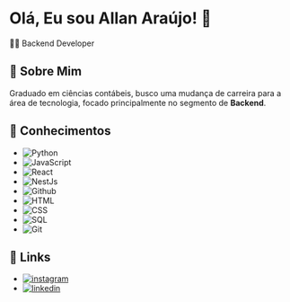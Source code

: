 # Olá, Eu sou Allan Araújo! 👋

👨‍💻 Backend Developer


## 🚀 Sobre Mim
Graduado em ciências contábeis, busco uma mudança de carreira para a área de tecnologia, focado principalmente no segmento de **Backend**.
## 🧠 Conhecimentos

- ![Python](https://img.shields.io/badge/Python-000?style=for-the-badge&logo=python&logoColor=ffe060)
- ![JavaScript](https://img.shields.io/badge/Javascript-000?style=for-the-badge&logo=javaScript&logoColor=fbe044)
- ![React](https://shields.io/badge/react-black?logo=react&style=for-the-badge)
- ![NestJs](https://img.shields.io/badge/-NestJs-000?style=for-the-badge&logo=nestjs&logoColor=f61f47)
- ![Github](https://img.shields.io/badge/Github-000?style=for-the-badge&logo=github&logoColor=283344)
- ![HTML](https://img.shields.io/badge/HTML-000?style=for-the-badge&logo=html5&logoColor=e4542d)
- ![CSS](https://img.shields.io/badge/CSS-000?style=for-the-badge&logo=css3&logoColor=316af0)
- ![SQL](https://img.shields.io/badge/SQL-000?style=for-the-badge&logo=postgresql&logoColor=396c94)
- ![Git](https://img.shields.io/badge/Git-000?style=for-the-badge&logo=git&logoColor=E94D5F)
## 🔗 Links
- [![instagram](https://img.shields.io/badge/instagram-ff2e79?style=for-the-badge&logo=instagram&logoColor=white)](https://www.instagram.com/imnot.allan/)
- [![linkedin](https://img.shields.io/badge/linkedin-0A66C2?style=for-the-badge&logo=linkedin&logoColor=white)](https://www.linkedin.com/in/allan-araujo-lima)
